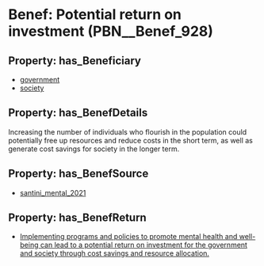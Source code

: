 # Benef: __Potential return on investment__ (PBN__Benef_928)

## Property: has_Beneficiary

* [government](../Stakeholder/PBN__Stakeholder_73)
* [society](../Stakeholder/PBN__Stakeholder_53)

## Property: has_BenefDetails

Increasing the number of individuals who flourish in the population could potentially free up resources and reduce costs in the short term, as well as generate cost savings for society in the longer term.

## Property: has_BenefSource

* [santini_mental_2021](../Article/PBN__Article_189)

## Property: has_BenefReturn

* [Implementing programs and policies to promote mental health and well-being can lead to a potential return on investment for the government and society through cost savings and resource allocation.](../BenefReturn/PBN__BenefReturn_1017)

